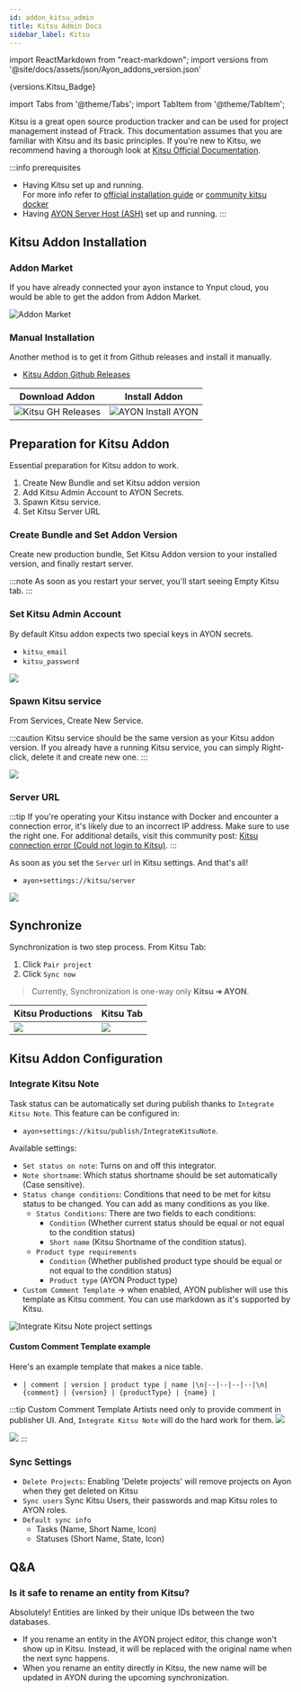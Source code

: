 ```yaml
---
id: addon_kitsu_admin
title: Kitsu Admin Docs
sidebar_label: Kitsu
---
```


import ReactMarkdown from "react-markdown";
import versions from '@site/docs/assets/json/Ayon_addons_version.json'

<ReactMarkdown>
{versions.Kitsu_Badge}
</ReactMarkdown>


import Tabs from '@theme/Tabs';
import TabItem from '@theme/TabItem';

Kitsu is a great open source production tracker and can be used for project management instead of Ftrack. This documentation assumes that you are familiar with Kitsu and its basic principles. If you're new to Kitsu, we recommend having a thorough look at [Kitsu Official Documentation](https://kitsu.cg-wire.com/).

:::info prerequisites
- Having Kitsu set up and running. <br /> For more info refer to [official installation guide](https://zou.cg-wire.com/) or [community kitsu docker](https://github.com/EmberLightVFX/Kitsu-for-Docker)
- Having [AYON Server Host (ASH)](https://github.com/ynput/ash) set up and running. 
:::

## Kitsu Addon Installation

### Addon Market 

If you have already connected your ayon instance to Ynput cloud, you would be able to get the addon from Addon Market.

![Addon Market](assets/kitsu/admin/kitsu_addon_market.png)

### Manual Installation 
Another method is to get it from Github releases and install it manually.

- [Kitsu Addon Github Releases](https://github.com/ynput/ayon-kitsu/releases)

| Download Addon | Install Addon |
|--|--|
| ![Kitsu GH Releases](assets/kitsu/admin/kitsu_gh_releases.png) | ![AYON Install AYON](assets/kitsu/admin/ayon_install_addon.png) |

## Preparation for Kitsu Addon
Essential preparation for Kitsu addon to work.

1. Create New Bundle and set Kitsu addon version
2. Add Kitsu Admin Account to AYON Secrets.
3. Spawn Kitsu service.
4. Set Kitsu Server URL


### Create Bundle and Set Addon Version
Create new production bundle, Set Kitsu Addon version to your installed version, and finally restart server.

:::note
As soon as you restart your server, you'll start seeing Empty Kitsu tab.
:::

### Set Kitsu Admin Account
By default Kitsu addon expects two special keys in AYON secrets.
- `kitsu_email`
- `kitsu_password`
  
![](assets/kitsu/admin/kitsu_admin_account.png)


### Spawn Kitsu service
From Services, Create New Service.

:::caution
Kitsu service should be the same version as your Kitsu addon version.
If you already have a running Kitsu service, you can simply Right-click, delete it and create new one.
:::

![](assets/kitsu/admin/kitsu_service.png)

### Server URL

:::tip
If you're operating your Kitsu instance with Docker and encounter a connection error, it's likely due to an incorrect IP address. Make sure to use the right one. For additional details, visit this community post: [Kitsu connection error (Could not login to Kitsu)](https://community.ynput.io/t/kitsu-connection-error-could-not-login-to-kitsu/1556/13).
:::

As soon as you set the `Server` url in Kitsu settings. And that's all!
- `ayon+settings://kitsu/server`
  
![](assets/kitsu/admin/kitsu_server_url.png)


## Synchronize
Synchronization is two step process.
From Kitsu Tab:
1. Click `Pair project`
2. Click `Sync now`

> Currently, Synchronization is one-way only **Kitsu ➜ AYON**.

| Kitsu Productions | Kitsu Tab |
|--|--|
| ![](assets/kitsu/admin/kitsu_tab_sync_2.png) | ![](assets/kitsu/admin/kitsu_tab_sync.png) |

## Kitsu Addon Configuration

### Integrate Kitsu Note
Task status can be automatically set during publish thanks to `Integrate Kitsu Note`. This feature can be configured in:
- `ayon+settings://kitsu/publish/IntegrateKitsuNote`.

Available settings:
- `Set status on note`: Turns on and off this integrator.
- `Note shortname`: Which status shortname should be set automatically (Case sensitive).
- `Status change conditions`: Conditions that need to be met for kitsu status to be changed. You can add as many conditions as you like.
  - `Status Conditions`: There are two fields to each conditions: 
    - `Condition` (Whether current status should be equal or not equal to the condition status)
    - `Short name` (Kitsu Shortname of the condition status).
  - `Product type requirements`
    - `Condition` (Whether published product type should be equal or not equal to the condition status)
    - `Product type` (AYON Product type)
- `Custom Comment Template` -> when enabled, AYON publisher will use this template as Kitsu comment. You can use markdown as it's supported by Kitsu.


![Integrate Kitsu Note project settings](assets/kitsu/admin/integrate_kitsu_note_settings.png)

#### Custom Comment Template example
Here's an example template that makes a nice table.
- `| comment | version | product type | name |\n|--|--|--|--|\n| {comment} | {version} | {productType} | {name} |`
  
:::tip Custom Comment Template
Artists need only to provide comment in publisher UI. 
And, `Integrate Kitsu Note` will do the hard work for them.
![](assets/kitsu/admin/kitsu_comment_publisher.png)

![](assets/kitsu/admin/kitsu_comment_template.png)
:::
### Sync Settings

- `Delete Projects`: Enabling 'Delete projects' will remove projects on Ayon when they get deleted on Kitsu
- `Sync users` Sync Kitsu Users, their passwords and map Kitsu roles to AYON roles.
- `Default sync info`
  - Tasks (Name, Short Name, Icon)
  - Statuses (Short Name, State, Icon)

## Q&A
### Is it safe to rename an entity from Kitsu?
Absolutely! Entities are linked by their unique IDs between the two databases.  
- If you rename an entity in the AYON project editor, this change won't show up in Kitsu. Instead, it will be replaced with the original name when the next sync happens.
- When you rename an entity directly in Kitsu, the new name will be updated in AYON during the upcoming synchronization.
